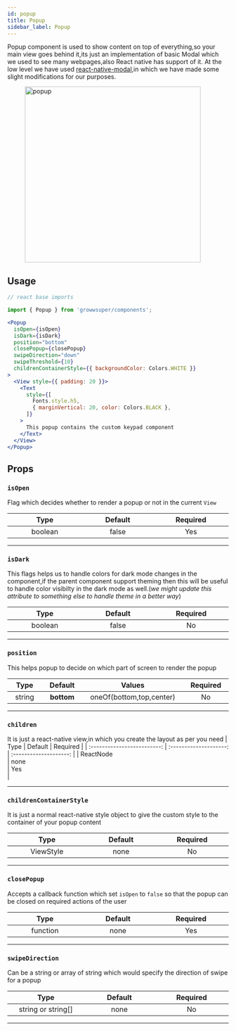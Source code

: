 ```yaml
---
id: popup
title: Popup
sidebar_label: Popup
---
```


Popup component is used to show content on top of everything,so your main view goes behind it,its just an implementation of basic Modal which we used to see many webpages,also React native has support of it.
At the low level we have used [react-native-modal](https://www.npmjs.com/package/react-native-modal),in which we have made some slight modifications for our purposes.

<div>
    <figure>
      <img src="/super/img/popup.png" alt="popup" height="400"/>
    </figure>
</div>


## Usage

```jsx
// react base imports

import { Popup } from 'growwsuper/components';

<Popup
  isOpen={isOpen}
  isDark={isDark}
  position="bottom"
  closePopup={closePopup}
  swipeDirection="down"
  swipeThreshold={10}
  childrenContainerStyle={{ backgroundColor: Colors.WHITE }}
>
  <View style={{ padding: 20 }}>
    <Text
      style={[
        Fonts.style.h5,
        { marginVertical: 20, color: Colors.BLACK },
      ]}
    >
      This popup contains the custom keypad component
    </Text>
  </View>
</Popup>

```
## Props

### `isOpen`

Flag which decides whether to render a popup or not in the current `View`

|            Type             |        Default         |        Required        |
| :-------------------------: | :--------------------: | :--------------------: |
| boolean <img width="500"/> | false<img width="500"/> | Yes <img width="500"/> |

---

### `isDark`

This flags helps us to handle colors for dark mode changes in the component,if the parent component support theming then this will be useful to handle color visibilty in the dark mode as well.(*we might update this attribute to something else to handle theme in a better way*)

|           Type            |         Default         |        Required        |
| :-----------------------: | :---------------------: | :--------------------: |
| boolean <img width="500"/> | false <img width="500"/> | No <img width="500"/> |

---

### `position`

This helps popup to decide on which part of screen to render the popup

|        Type         |    Default     |     Values     | Required|
| :-----------------: | :------------: | :------------:   | :------------:
| string <img width="500"/> | **bottom** <img width="500"/> |  oneOf(bottom,top,center) <img width="500"/> | No <img width="500"/>

---

### `children`

It is just a react-native view,in which you create the layout as per you need
|            Type             |        Default         |        Required        |
| :-------------------------: | :--------------------: | :--------------------: |
| ReactNode <img width="500"/> | none<img width="500"/> | Yes <img width="500"/> |

---

### `childrenContainerStyle`

It is just a normal react-native style object to give the custom style to the container of your popup content

|            Type             |        Default         |        Required        |
| :-------------------------: | :--------------------: | :--------------------: |
| ViewStyle <img width="500"/> | none<img width="500"/> | No <img width="500"/> |

---

### `closePopup`

Accepts a callback function which set `isOpen` to `false` so that the popup can be closed on required actions of the user

|            Type             |        Default         |        Required        |
| :-------------------------: | :--------------------: | :--------------------: |
| function <img width="500"/> | none<img width="500"/> | Yes <img width="500"/> |

---


### `swipeDirection`

Can be a string or array of string which would specify the direction of swipe for a popup

|            Type             |        Default         |        Required        |
| :-------------------------: | :--------------------: | :--------------------: |
| string or string[] <img width="500"/> | none<img width="500"/> | No <img width="500"/> |

---

